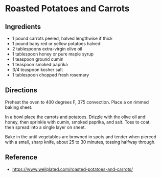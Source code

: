 # Roasted Potatoes and Carrots

## Ingredients

 - 1 pound carrots peeled, halved lengthwise if thick
 - 1 pound baby red or yellow potatoes halved
 - 2 tablespoons extra-virgin olive oil
 - 1 tablespoon honey or pure maple syrup
 - 1 teaspoon ground cumin
 - 1 teaspoon smoked paprika
 - 3/4 teaspoon kosher salt
 - 1 tablespoon chopped fresh rosemary

## Directions

Preheat the oven to 400 degrees F, 375 convection. Place  a on rimmed baking sheet.

In a bowl place the carrots and potatoes. Drizzle with the olive oil and honey, then sprinkle with cumin, smoked paprika, and salt. Toss to coat, then spread into a single layer on sheet.

Bake in the until vegetables are browned in spots and tender when pierced with a small, sharp knife, about 25 to 30 minutes, tossing halfway through. 

## Reference

- https://www.wellplated.com/roasted-potatoes-and-carrots/
